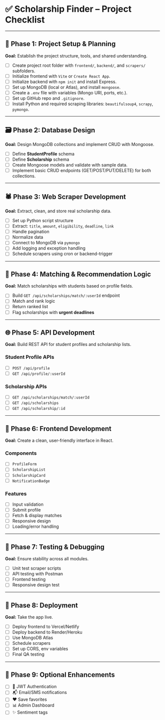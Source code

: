 
# ✅ Scholarship Finder – Project Checklist

---

## 🔧 Phase 1: Project Setup & Planning
**Goal:** Establish the project structure, tools, and shared understanding.

- [ ] Create project root folder with `frontend/`, `backend/`, and `scrapers/` subfolders.
- [ ] Initialize frontend with `Vite` or `Create React App`.
- [ ] Initialize backend with `npm init` and install Express.
- [ ] Set up MongoDB (local or Atlas), and install `mongoose`.
- [ ] Create a `.env` file with variables (Mongo URI, ports, etc.).
- [ ] Set up GitHub repo and `.gitignore`.
- [ ] Install Python and required scraping libraries: `beautifulsoup4`, `scrapy`, `pymongo`.

---

## 🗃️ Phase 2: Database Design
**Goal:** Design MongoDB collections and implement CRUD with Mongoose.

- [ ] Define **StudentProfile** schema
- [ ] Define **Scholarship** schema
- [ ] Create Mongoose models and validate with sample data.
- [ ] Implement basic CRUD endpoints (GET/POST/PUT/DELETE) for both collections.

---

## 🕷️ Phase 3: Web Scraper Development
**Goal:** Extract, clean, and store real scholarship data.

- [ ] Set up Python script structure
- [ ] Extract: `title`, `amount`, `eligibility`, `deadline`, `link`
- [ ] Handle pagination
- [ ] Normalize data
- [ ] Connect to MongoDB via `pymongo`
- [ ] Add logging and exception handling
- [ ] Schedule scrapers using cron or backend-trigger

---

## 🧠 Phase 4: Matching & Recommendation Logic
**Goal:** Match scholarships with students based on profile fields.

- [ ] Build `GET /api/scholarships/match/:userId` endpoint
- [ ] Match and rank logic
- [ ] Return ranked list
- [ ] Flag scholarships with **urgent deadlines**

---

## 🌐 Phase 5: API Development
**Goal:** Build REST API for student profiles and scholarship lists.

### Student Profile APIs
- [ ] `POST /api/profile`
- [ ] `GET /api/profile/:userId`

### Scholarship APIs
- [ ] `GET /api/scholarships/match/:userId`
- [ ] `GET /api/scholarships`
- [ ] `GET /api/scholarship/:id`

---

## 🎨 Phase 6: Frontend Development
**Goal:** Create a clean, user-friendly interface in React.

### Components
- [ ] `ProfileForm`
- [ ] `ScholarshipList`
- [ ] `ScholarshipCard`
- [ ] `NotificationBadge`

### Features
- [ ] Input validation
- [ ] Submit profile
- [ ] Fetch & display matches
- [ ] Responsive design
- [ ] Loading/error handling

---

## 🧪 Phase 7: Testing & Debugging
**Goal:** Ensure stability across all modules.

- [ ] Unit test scraper scripts
- [ ] API testing with Postman
- [ ] Frontend testing
- [ ] Responsive design test

---

## 🚀 Phase 8: Deployment
**Goal:** Take the app live.

- [ ] Deploy frontend to Vercel/Netlify
- [ ] Deploy backend to Render/Heroku
- [ ] Use MongoDB Atlas
- [ ] Schedule scrapers
- [ ] Set up CORS, env variables
- [ ] Final QA testing

---

## 🌱 Phase 9: Optional Enhancements

- [ ] 🔐 JWT Authentication
- [ ] 📬 Email/SMS notifications
- [ ] ❤️ Save favorites
- [ ] 📊 Admin Dashboard
- [ ] ✨ Sentiment tags
